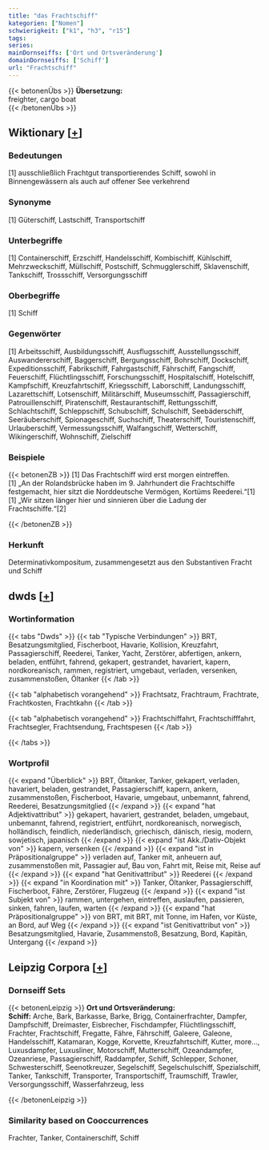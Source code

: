 ```yaml
---
title: "das Frachtschiff"
kategorien: ["Nomen"]
schwierigkeit: ["k1", "h3", "r15"]
tags:
series:
mainDornseiffs: ['Ort und Ortsveränderung']
domainDornseiffs: ['Schiff']
url: "Frachtschiff"
---
```


{{< betonenÜbs >}}
**Übersetzung:**  
freighter, cargo boat  
{{< /betonenÜbs >}}

## Wiktionary [[+](https://de.wiktionary.org/wiki/Frachtschiff)]

### Bedeutungen
[1] ausschließlich Frachtgut transportierendes Schiff, sowohl in Binnengewässern als auch auf offener See verkehrend  

### Synonyme
[1] Güterschiff, Lastschiff, Transportschiff  

### Unterbegriffe
[1] Containerschiff, Erzschiff, Handelsschiff, Kombischiff, Kühlschiff, Mehrzweckschiff, Müllschiff, Postschiff, Schmugglerschiff, Sklavenschiff, Tankschiff, Trossschiff, Versorgungsschiff  

### Oberbegriffe
[1] Schiff  

### Gegenwörter
[1] Arbeitsschiff, Ausbildungsschiff, Ausflugsschiff, Ausstellungsschiff, Auswandererschiff, Baggerschiff, Bergungsschiff, Bohrschiff, Dockschiff, Expeditionsschiff, Fabrikschiff, Fahrgastschiff, Fährschiff, Fangschiff, Feuerschiff, Flüchtlingsschiff, Forschungsschiff, Hospitalschiff, Hotelschiff, Kampfschiff, Kreuzfahrtschiff, Kriegsschiff, Laborschiff, Landungsschiff, Lazarettschiff, Lotsenschiff, Militärschiff, Museumsschiff, Passagierschiff, Patrouillenschiff, Piratenschiff, Restaurantschiff, Rettungsschiff, Schlachtschiff, Schleppschiff, Schubschiff, Schulschiff, Seebäderschiff, Seeräuberschiff, Spionageschiff, Suchschiff, Theaterschiff, Touristenschiff, Urlauberschiff, Vermessungsschiff, Walfangschiff, Wetterschiff, Wikingerschiff, Wohnschiff, Zielschiff  

### Beispiele
{{< betonenZB >}}
[1] Das Frachtschiff wird erst morgen eintreffen.  
[1] „An der Rolandsbrücke haben im 9. Jahrhundert die Frachtschiffe festgemacht, hier sitzt die Norddeutsche Vermögen, Kortüms Reederei.“[1]  
[1] „Wir sitzen länger hier und sinnieren über die Ladung der Frachtschiffe.“[2]  

{{< /betonenZB >}}
### Herkunft
Determinativkompositum, zusammengesetzt aus den Substantiven Fracht und Schiff  



## dwds [[+](https://www.dwds.de/wb/Frachtschiff)]

### Wortinformation
{{< tabs "Dwds" >}}
{{< tab "Typische Verbindungen" >}}
BRT, Besatzungsmitglied, Fischerboot, Havarie, Kollision, Kreuzfahrt, Passagierschiff, Reederei, Tanker, Yacht, Zerstörer, abfertigen, ankern, beladen, entführt, fahrend, gekapert, gestrandet, havariert, kapern, nordkoreanisch, rammen, registriert, umgebaut, verladen, versenken, zusammenstoßen, Öltanker
{{< /tab >}}

{{< tab "alphabetisch vorangehend" >}}
Frachtsatz, Frachtraum, Frachtrate, Frachtkosten, Frachtkahn
{{< /tab >}}

{{< tab "alphabetisch vorangehend" >}}
Frachtschiffahrt, Frachtschifffahrt, Frachtsegler, Frachtsendung, Frachtspesen
{{< /tab >}}

{{< /tabs >}}

### Wortprofil
{{< expand "Überblick" >}} BRT, Öltanker, Tanker, gekapert, verladen, havariert, beladen, gestrandet, Passagierschiff, kapern, ankern, zusammenstoßen, Fischerboot, Havarie, umgebaut, unbemannt, fahrend, Reederei, Besatzungsmitglied {{< /expand >}}
{{< expand "hat Adjektivattribut" >}} gekapert, havariert, gestrandet, beladen, umgebaut, unbemannt, fahrend, registriert, entführt, nordkoreanisch, norwegisch, holländisch, feindlich, niederländisch, griechisch, dänisch, riesig, modern, sowjetisch, japanisch {{< /expand >}}
{{< expand "ist Akk./Dativ-Objekt von" >}} kapern, versenken {{< /expand >}}
{{< expand "ist in Präpositionalgruppe" >}} verladen auf, Tanker mit, anheuern auf, zusammenstoßen mit, Passagier auf, Bau von, Fahrt mit, Reise mit, Reise auf {{< /expand >}}
{{< expand "hat Genitivattribut" >}} Reederei {{< /expand >}}
{{< expand "in Koordination mit" >}} Tanker, Öltanker, Passagierschiff, Fischerboot, Fähre, Zerstörer, Flugzeug {{< /expand >}}
{{< expand "ist Subjekt von" >}} rammen, untergehen, eintreffen, auslaufen, passieren, sinken, fahren, laufen, warten {{< /expand >}}
{{< expand "hat Präpositionalgruppe" >}} von BRT, mit BRT, mit Tonne, im Hafen, vor Küste, an Bord, auf Weg {{< /expand >}}
{{< expand "ist Genitivattribut von" >}} Besatzungsmitglied, Havarie, Zusammenstoß, Besatzung, Bord, Kapitän, Untergang {{< /expand >}}

## Leipzig Corpora [[+](https://corpora.uni-leipzig.de/en/res?word=Frachtschiff&corpusId=deu_newscrawl-public_2018)]

### Dornseiff Sets
{{< betonenLeipzig >}}
**Ort und Ortsveränderung:**  
**Schiff:** Arche, Bark, Barkasse, Barke, Brigg, Containerfrachter, Dampfer, Dampfschiff, Dreimaster, Eisbrecher, Fischdampfer, Flüchtlingsschiff, Frachter, Frachtschiff, Fregatte, Fähre, Fährschiff, Galeere, Galeone, Handelsschiff, Katamaran, Kogge, Korvette, Kreuzfahrtschiff, Kutter, more..., Luxusdampfer, Luxusliner, Motorschiff, Mutterschiff, Ozeandampfer, Ozeanriese, Passagierschiff, Raddampfer, Schiff, Schlepper, Schoner, Schwesterschiff, Seenotkreuzer, Segelschiff, Segelschulschiff, Spezialschiff, Tanker, Tankschiff, Transporter, Transportschiff, Traumschiff, Trawler, Versorgungsschiff, Wasserfahrzeug, less  

{{< /betonenLeipzig >}}

### Similarity based on Cooccurrences
Frachter, Tanker, Containerschiff, Schiff

